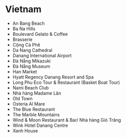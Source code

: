 # Vietnam
* An Bang Beach
* Ba Na Hills
* Boulevard Gelato & Coffee
* Brasserie
* Cộng Cà Phê
* Da Nang Cathedral
* Danang International Airport
* Đà Nẵng Mikazuki
* Đà Nẵng Museum
* Han Market
* Hyatt Regency Danang Resort and Spa
* Long Phu Eco Tour & Restaurant (Basket Boat Tour)
* Nami Beach Club
* Nhà hàng Madame Lân
* Old Town
* Osteria Al Mare
* The Blue Restaurant
* The Marble Mountains
* Wind & Moon Restaurant & Bar/ Nhà hàng Gió Trăng
* Wink Hotel Danang Centre
* Xanh House
